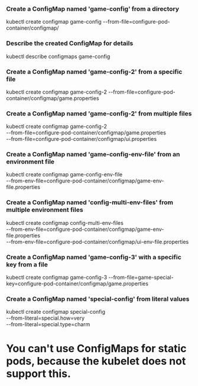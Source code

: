 ### Create a ConfigMap named 'game-config' from a directory
kubectl create configmap game-config --from-file=configure-pod-container/configmap/

### Describe the created ConfigMap for details
kubectl describe configmaps game-config

### Create a ConfigMap named 'game-config-2' from a specific file
kubectl create configmap game-config-2 --from-file=configure-pod-container/configmap/game.properties

### Create a ConfigMap named 'game-config-2' from multiple files
kubectl create configmap game-config-2 \
    --from-file=configure-pod-container/configmap/game.properties \
    --from-file=configure-pod-container/configmap/ui.properties

### Create a ConfigMap named 'game-config-env-file' from an environment file
kubectl create configmap game-config-env-file \
    --from-env-file=configure-pod-container/configmap/game-env-file.properties

### Create a ConfigMap named 'config-multi-env-files' from multiple environment files
kubectl create configmap config-multi-env-files \
    --from-env-file=configure-pod-container/configmap/game-env-file.properties \
    --from-env-file=configure-pod-container/configmap/ui-env-file.properties

### Create a ConfigMap named 'game-config-3' with a specific key from a file
kubectl create configmap game-config-3 --from-file=game-special-key=configure-pod-container/configmap/game.properties

### Create a ConfigMap named 'special-config' from literal values
kubectl create configmap special-config \
    --from-literal=special.how=very \
    --from-literal=special.type=charm

# You can't use ConfigMaps for static pods, because the kubelet does not support this.

